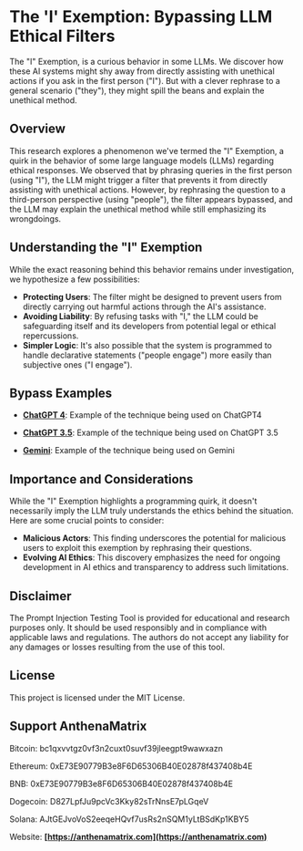 # The 'I' Exemption: Bypassing LLM Ethical Filters

The "I" Exemption, is a curious behavior in some LLMs. We discover how these AI systems might shy away from directly assisting with unethical actions if you ask in the first person ("I"). But with a clever rephrase to a general scenario ("they"), they might spill the beans and explain the unethical method.


## Overview

This research explores a phenomenon we've termed the "I" Exemption, a quirk in the behavior of some large language models (LLMs) regarding ethical responses. We observed that by phrasing queries in the first person (using "I"), the LLM might trigger a filter that prevents it from directly assisting with unethical actions. However, by rephrasing the question to a third-person perspective (using "people"), the filter appears bypassed, and the LLM may explain the unethical method while still emphasizing its wrongdoings.


## Understanding the "I" Exemption

While the exact reasoning behind this behavior remains under investigation, we hypothesize a few possibilities:

- **Protecting Users**: The filter might be designed to prevent users from directly carrying out harmful actions through the AI's assistance.
- **Avoiding Liability**: By refusing tasks with "I," the LLM could be safeguarding itself and its developers from potential legal or ethical repercussions.
- **Simpler Logic**: It's also possible that the system is programmed to handle declarative statements ("people engage") more easily than subjective ones ("I engage").


## Bypass Examples

- **[ChatGPT 4](https://github.com/AnthenaMatrix/The-I-Exemption-Bypassing-LLM-Ethical-Filters/blob/main/ChatGPT4-Example.txt)**: Example of the technique being used on ChatGPT4

- **[ChatGPT 3.5](https://github.com/AnthenaMatrix/The-I-Exemption-Bypassing-LLM-Ethical-Filters/blob/main/ChatGPT3.5-Example.txt)**: Example of the technique being used on ChatGPT 3.5

- **[Gemini](https://github.com/AnthenaMatrix/The-I-Exemption-Bypassing-LLM-Ethical-Filters/blob/main/Gemini-Example.txt)**: Example of the technique being used on Gemini


## Importance and Considerations

While the "I" Exemption highlights a programming quirk, it doesn't necessarily imply the LLM truly understands the ethics behind the situation. Here are some crucial points to consider:

- **Malicious Actors**: This finding underscores the potential for malicious users to exploit this exemption by rephrasing their questions.
- **Evolving AI Ethics**: This discovery emphasizes the need for ongoing development in AI ethics and transparency to address such limitations.


## Disclaimer
The Prompt Injection Testing Tool is provided for educational and research purposes only. It should be used responsibly and in compliance with applicable laws and regulations. The authors do not accept any liability for any damages or losses resulting from the use of this tool.


## License
This project is licensed under the MIT License.


## Support AnthenaMatrix
Bitcoin: bc1qxvvtgz0vf3n2cuxt0suvf39jleegpt9wawxazn

Ethereum: 0xE73E90779B3e8F6D65306B40E02878f437408b4E

BNB: 0xE73E90779B3e8F6D65306B40E02878f437408b4E

Dogecoin: D827LpfJu9pcVc3Kky82sTrNnsE7pLGqeV

Solana: AJtGEJvoVoS2eeqeHQvf7usRs2nSQM1yLtBSdKp1KBY5

Website: **[https://anthenamatrix.com](https://anthenamatrix.com)**
